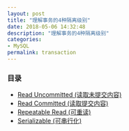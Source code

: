```yaml
---
layout: post
title: "理解事务的4种隔离级别"
date: 2018-05-06 14:32:48
description: "理解事务的4种隔离级别"
categories:
- MySQL
permalink: transaction
---
```


### 目录
* [Read Uncommitted (读取未提交内容) ](#mac如何卸载mysql)
* [Read Committed (读取提交内容) ](#错误锦集)
* [Repeatable Read (可重读) ](#mysql事务隔离级别)
* [Serializable (可串行化) ](#mysql返回自增长id的四种方法)
